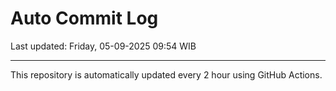 # Auto Commit Log

Last updated: Friday, 05-09-2025 09:54 WIB

---

This repository is automatically updated every 2 hour using GitHub Actions.
